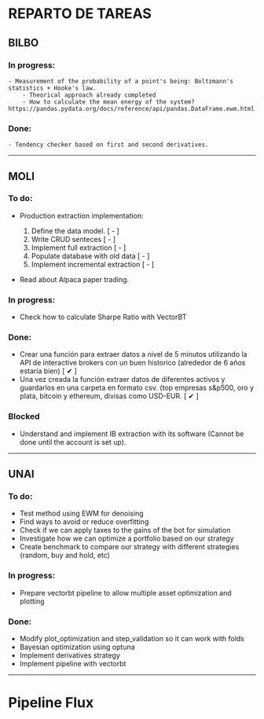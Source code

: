# REPARTO DE TAREAS
## **BILBO**

### In progress:
    - Measurement of the probability of a point's being: Boltzmann's statistics + Hooke's law.
        - Theorical approach already completed
        - How to calculate the mean energy of the system? https://pandas.pydata.org/docs/reference/api/pandas.DataFrame.ewm.html

### Done:
    - Tendency checker based on first and second derivatives.

---
## **MOLI**

### To do:
- Production extraction implementation:
    
    1. Define the data model. [ - ]
    2. Write CRUD senteces [ - ]
    3. Implement full extraction [ - ]
    4. Populate database with old data [ - ]
    5. Implement incremental extraction [ - ]


- Read about Alpaca paper trading.
### In progress:
- Check how to calculate Sharpe Ratio with VectorBT

### Done:
- Crear una función para extraer datos a nivel de 5 minutos utilizando la API de interactive brokers con un buen historico (alrededor de 6 años estaría bien) [ &#10004; ]
- Una vez creada la función extraer datos de diferentes activos y guardarlos en una carpeta en formato csv. (top empresas s&p500, oro y plata, bitcoin y ethereum, divisas como USD-EUR. [  &#10004; ]

### Blocked

- Understand and implement IB extraction with its software (Cannot be done until the account is set up).

---
## **UNAI**

### To do:
- Test method using EWM for denoising
- Find ways to avoid or reduce overfitting
- Check if we can apply taxes to the gains of the bot for simulation
- Investigate how we can optimize a portfolio based on our strategy
- Create benchmark to compare our strategy with different strategies (random, buy and hold, etc)

### In progress:
- Prepare vectorbt pipeline to allow multiple asset optimization and plotting

### Done:
- Modify plot_optimization and step_validation so it can work with folds
- Bayesian optimization using optuna
- Implement derivatives strategy
- Implement pipeline with vectorbt


---

# Pipeline Flux